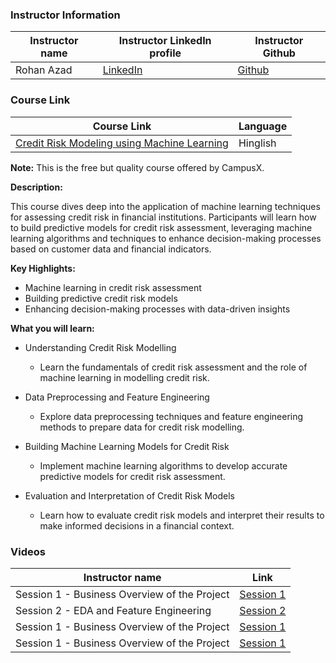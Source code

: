 ### Instructor Information

| Instructor name | Instructor LinkedIn profile | Instructor Github |
|-----------------|-----------------------------|--------------------------|
| Rohan Azad | [LinkedIn](https://www.linkedin.com/in/rohanazad/) | [Github](https://github.com/rohanazad) |

### Course Link

| Course Link | Language |
|-------------|----------|
| [Credit Risk Modeling using Machine Learning](https://campusx1040.graphy.com/courses/Credit-Risk-Modelling-using-Machine-Learning-660a2f9a4dbbcf4579e92edb) | Hinglish |

**Note:** This is the free but quality course offered by CampusX.

**Description:**

This course dives deep into the application of machine learning techniques for assessing credit risk in financial institutions. Participants will learn how to build predictive models for credit risk assessment, leveraging machine learning algorithms and techniques to enhance decision-making processes based on customer data and financial indicators.

**Key Highlights:**

- Machine learning in credit risk assessment
- Building predictive credit risk models
- Enhancing decision-making processes with data-driven insights

**What you will learn:**

- Understanding Credit Risk Modelling
    - Learn the fundamentals of credit risk assessment and the role of machine learning in modelling credit risk.
- Data Preprocessing and Feature Engineering
    - Explore data preprocessing techniques and feature engineering methods to prepare data for credit risk modelling.

- Building Machine Learning Models for Credit Risk
    - Implement machine learning algorithms to develop accurate predictive models for credit risk assessment.
- Evaluation and Interpretation of Credit Risk Models
    - Learn how to evaluate credit risk models and interpret their results to make informed decisions in a financial context.

### Videos
| Instructor name  | Link |
|-----------------|-------------------------|
| Session 1 - Business Overview of the Project| [Session 1](https://youtu.be/HmfPnpeStmA?si=gHiGfayPQTztwTOV) |
| Session 2 - EDA and Feature Engineering| [Session 2](https://youtu.be/fsR2mcpjvfQ?si=2ELQmMJXxb9bZJCM) |
| Session 1 - Business Overview of the Project| [Session 1](https://youtu.be/HmfPnpeStmA?si=gHiGfayPQTztwTOV) |
| Session 1 - Business Overview of the Project| [Session 1](https://youtu.be/HmfPnpeStmA?si=gHiGfayPQTztwTOV) |